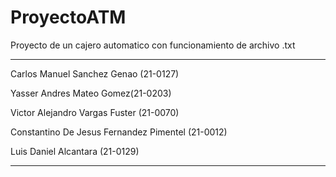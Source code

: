 # ProyectoATM
Proyecto de un cajero automatico con funcionamiento de archivo .txt

-----------------------------------------------------------------------------------

Carlos Manuel Sanchez Genao (21-0127)

Yasser Andres Mateo Gomez(21-0203)

Victor Alejandro Vargas Fuster (21-0070)

Constantino De Jesus Fernandez Pimentel (21-0012)

Luis Daniel Alcantara (21-0129)

-----------------------------------------------------------------------------------
